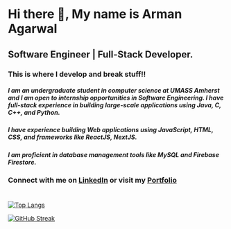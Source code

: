 <!--
**arman-agarwal/arman-agarwal** is a ✨ _special_ ✨ repository because its `README.md` (this file) appears on your GitHub profile.

Here are some ideas to get you started:

- 🔭 I’m currently working on ...
- 🌱 I’m currently learning ...
- 👯 I’m looking to collaborate on ...
- 🤔 I’m looking for help with ...
- 💬 Ask me about ...
- 📫 How to reach me: ...
- 😄 Pronouns: ...
- ⚡ Fun fact: ...
-->

# Hi there 👋,  My name is Arman Agarwal
## Software Engineer | Full-Stack Developer.

### This is where I develop and break stuff!! 
##### I am an undergraduate student in computer science at UMASS Amherst and I am open to internship opportunities in Software Engineering. I have full-stack experience in building large-scale applications using Java, C, C++, and Python.
##### I have experience building Web applications using JavaScript, HTML, CSS, and frameworks like ReactJS, NextJS.
##### I am proficient in database management tools like MySQL and Firebase Firestore.
### Connect with me on [LinkedIn](https://linkedin.com/in/armanagarwal/) or visit my [Portfolio](https://arman-agarwal.github.io)
#

###

<!--![Arman's GitHub stats](https://github-readme-stats.vercel.app/api?username=arman-agarwal&show_icons=true&theme=transparent)-->

[![Top Langs](https://github-readme-stats.vercel.app/api/top-langs/?username=arman-agarwal&layout=compact)](https://github.com/arman-agarwal/github-readme-stats)

[![GitHub Streak](https://streak-stats.demolab.com?user=arman-agarwal)](https://git.io/streak-stats)
